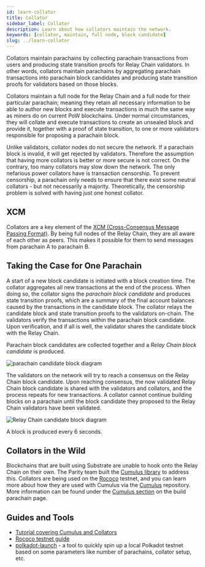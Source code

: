 ```yaml
---
id: learn-collator
title: Collator
sidebar_label: Collator
description: Learn about how collators maintain the network.
keywords: [collator, maintain, full node, block candidate]
slug: ../learn-collator
---
```


Collators maintain parachains by collecting parachain transactions from users and producing state
transition proofs for Relay Chain validators. In other words, collators maintain parachains by
aggregating parachain transactions into parachain block candidates and producing state transition
proofs for validators based on those blocks.

Collators maintain a full node for the Relay Chain and a full node for their particular parachain;
meaning they retain all necessary information to be able to author new blocks and execute
transactions in much the same way as miners do on current PoW blockchains. Under normal
circumstances, they will collate and execute transactions to create an unsealed block and provide
it, together with a proof of state transition, to one or more validators responsible for proposing a
parachain block.

Unlike validators, collator nodes do not secure the network. If a parachain block is invalid, it
will get rejected by validators. Therefore the assumption that having more collators is better or
more secure is not correct. On the contrary, too many collators may slow down the network. The only
nefarious power collators have is transaction censorship. To prevent censorship, a parachain only
needs to ensure that there exist some neutral collators - but not necessarily a majority. Theoretically,
the censorship problem is solved with having just one honest collator.

## XCM

Collators are a key element of the
[XCM (Cross-Consensus Message Passing Format)](learn-xcm.md).
By being full nodes of the Relay Chain, they are all aware of each other as peers. This makes it possible
for them to send messages from parachain A to parachain B.

## Taking the Case for One Parachain

A start of a new block candidate is initiated with a block creation time. The collator aggregates all new transactions at the end of the process. When doing so, the collator signs the *parachain block candidate* and produces state transition proofs, which are a summary of the final account balances caused by the transactions in the candidate block. The collator relays the candidate block and state transition proofs to the validators
on-chain. The validators verify the transactions within the parachain block candidate. Upon verification, and if
all is well, the validator shares the candidate block with the Relay Chain.

Parachain block candidates are collected together and a *Relay Chain block candidate* is produced.

![parachain candidate block diagram](../assets/polkadot-consensus-example-1.png)

The validators on the network will try to reach a consensus on the Relay Chain block candidate. Upon reaching consensus, the now validated Relay Chain block candidate is shared with the validators and collators, and the process repeats for new transactions. A collator cannot continue building blocks on a parachain until the block candidate they proposed to the Relay Chain validators have been validated.

![Relay Chain candidate block diagram](../assets/polkadot-consensus-example-2.png)

A block is produced every 6 seconds.

## Collators in the Wild

Blockchains that are built using Substrate are unable to hook onto the Relay Chain on their own.
The Parity team built the [Cumulus library](https://github.com/paritytech/cumulus/) to address this.
Collators are being used on the [Rococo](../build/build-parachains.md##testing-a-parachains:-rococo-testnet) testnet, and you can learn more
about how they are used with Cumulus via the [Cumulus](https://github.com/paritytech/cumulus/)
repository. More information can be found under the [Cumulus section](../build/build-parachains.md###cumulus) on
the build parachain page.

## Guides and Tools

- [Tutorial covering Cumulus and Collators](https://docs.substrate.io/tutorials/connect-other-chains/)
- [Rococo testnet guide](../build/build-parachains.md##testing-a-parachains:-rococo-testnet)
- [polkadot-launch](https://github.com/shawntabrizi/polkadot-launch) - a tool to quickly spin up a
  local Polkadot testnet based on some parameters like number of parachains, collator setup, etc.
